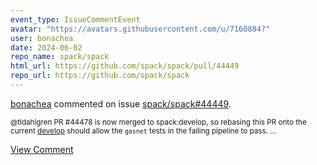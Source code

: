```yaml
---
event_type: IssueCommentEvent
avatar: "https://avatars.githubusercontent.com/u/7160884?"
user: bonachea
date: 2024-06-02
repo_name: spack/spack
html_url: https://github.com/spack/spack/pull/44449
repo_url: https://github.com/spack/spack
---
```


<a href='https://github.com/bonachea' target='_blank'>bonachea</a> commented on issue <a href='https://github.com/spack/spack/pull/44449' target='_blank'>spack/spack#44449</a>.

<small>@tldahlgren PR #44478 is now merged to spack:develop, so rebasing this PR onto the current [develop](spack:develop) should allow the `gasnet` tests in the failing pipeline to pass....</small>

<a href='https://github.com/spack/spack/pull/44449' target='_blank'>View Comment</a>